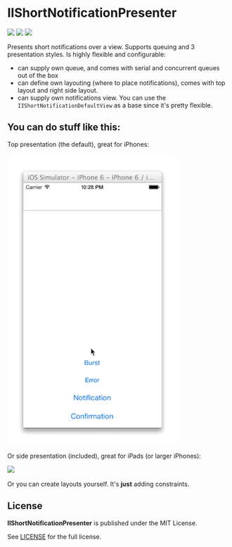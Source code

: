 IIShortNotificationPresenter
============================

![](http://img.shields.io/cocoapods/l/IIShortNotificationPresenter.svg) ![](http://img.shields.io/cocoapods/p/IIShortNotificationPresenter.svg) ![](https://travis-ci.org/Inferis/IIShortNotificationPresenter.svg)


Presents short notifications over a view. Supports queuing and 3 presentation styles. Is highly flexible and configurable:

* can supply own queue, and comes with serial and concurrent queues out of the box
* can define own layouting (where to place notifications), comes with top layout and right side layout.
* can supply own notifications view. You can use the `IIShortNotificationDefaultView` as a base since it's pretty flexible.

## You can do stuff like this:

Top presentation (the default), great for iPhones:

![](presenter_top.gif)

Or side presentation (included), great for iPads (or larger iPhones):

![](presenter_side.gif)

Or you can create layouts yourself. It's **just** adding constraints. 

## License 

**IIShortNotificationPresenter** is published under the MIT License.

See [LICENSE](LICENSE) for the full license.